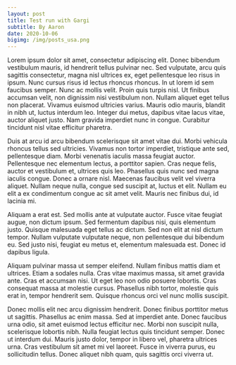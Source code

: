 ```yaml
---
layout: post
title: Test run with Gargi
subtitle: By Aaron
date: 2020-10-06
bigimg: /img/posts_usa.png
---
```


Lorem ipsum dolor sit amet, consectetur adipiscing elit. Donec bibendum vestibulum mauris, id hendrerit tellus pulvinar nec. Sed vulputate, arcu quis sagittis consectetur, magna nisl ultrices ex, eget pellentesque leo risus in ipsum. Nunc cursus risus id lectus rhoncus rhoncus. In ut lorem id sem faucibus semper. Nunc ac mollis velit. Proin quis turpis nisl. Ut finibus accumsan velit, non dignissim nisi vestibulum non. Nullam aliquet eget tellus non placerat. Vivamus euismod ultricies varius. Mauris odio mauris, blandit in nibh ut, luctus interdum leo. Integer dui metus, dapibus vitae lacus vitae, auctor aliquet justo. Nam gravida imperdiet nunc in congue. Curabitur tincidunt nisl vitae efficitur pharetra.

Duis at arcu id arcu bibendum scelerisque sit amet vitae dui. Morbi vehicula rhoncus tellus sed ultricies. Vivamus non tortor imperdiet, tristique ante sed, pellentesque diam. Morbi venenatis iaculis massa feugiat auctor. Pellentesque nec elementum lectus, a porttitor sapien. Cras neque felis, auctor et vestibulum et, ultrices quis leo. Phasellus quis nunc sed magna iaculis congue. Donec a ornare nisl. Maecenas faucibus velit vel viverra aliquet. Nullam neque nulla, congue sed suscipit at, luctus et elit. Nullam eu elit a ex condimentum congue ac sit amet velit. Mauris nec finibus dui, id lacinia mi.

Aliquam a erat est. Sed mollis ante at vulputate auctor. Fusce vitae feugiat augue, non dictum ipsum. Sed fermentum dapibus nisi, quis elementum justo. Quisque malesuada eget tellus ac dictum. Sed non elit at nisl dictum tempor. Nullam vulputate vulputate neque, non pellentesque dui bibendum eu. Sed justo nisi, feugiat eu metus et, elementum malesuada est. Donec id dapibus ligula.

Aliquam pulvinar massa ut semper eleifend. Nullam finibus mattis diam et ultrices. Etiam a sodales nulla. Cras vitae maximus massa, sit amet gravida ante. Cras et accumsan nisi. Ut eget leo non odio posuere lobortis. Cras consequat massa at molestie cursus. Phasellus nibh tortor, molestie quis erat in, tempor hendrerit sem. Quisque rhoncus orci vel nunc mollis suscipit.

Donec mollis elit nec arcu dignissim hendrerit. Donec finibus porttitor metus ut sagittis. Phasellus ac enim massa. Sed at imperdiet ante. Donec faucibus urna odio, sit amet euismod lectus efficitur nec. Morbi non suscipit nulla, scelerisque lobortis nibh. Nulla feugiat lectus quis tincidunt semper. Donec ut interdum dui. Mauris justo dolor, tempor in libero vel, pharetra ultrices urna. Cras vestibulum sit amet mi vel laoreet. Fusce in viverra purus, eu sollicitudin tellus. Donec aliquet nibh quam, quis sagittis orci viverra ut.
